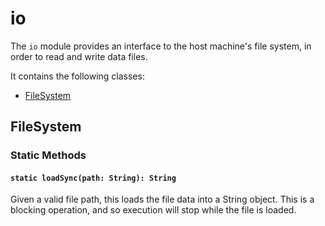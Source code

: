 io
================

The `io` module provides an interface to the host machine's file system, in order to read and write data files.

It contains the following classes:

* [FileSystem](#filesystem)

## FileSystem

### Static Methods

#### `static loadSync(path: String): String`
Given a valid file path, this loads the file data into a String object.
This is a blocking operation, and so execution will stop while the file is loaded.

